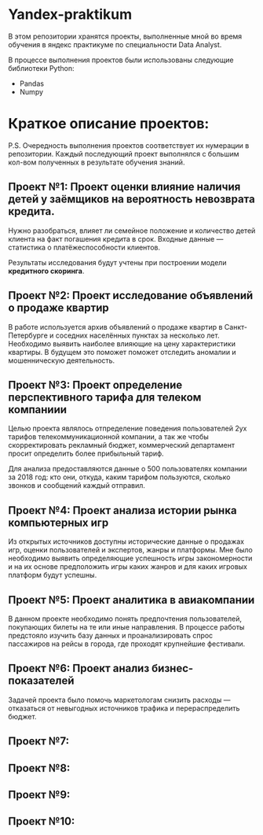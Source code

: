 # Yandex-praktikum
В этом репозитории хранятся проекты, выполненные мной во время обучения в яндекс практикуме по специальности Data Analyst.

В процессе выполнения проектов были использованы следующие библиотеки Python:
- Pandas
- Numpy






# Краткое описание проектов:

P.S. Очередность выполнения проектов соответствует их нумерации в репозитории. Каждый последующий проект выполнялся с большим кол-вом полученных в результате обучения знаний.

## Проект №1: Проект оценки влияние наличия детей у заёмщиков на вероятность невозврата кредита.

Нужно разобраться, влияет ли семейное положение и количество детей клиента на факт погашения кредита в срок. Входные данные — статистика о платёжеспособности клиентов.

Результаты исследования будут учтены при построении модели **кредитного скоринга**.
 
 ## Проект №2: Проект исследование объявлений о продаже квартир

В работе используется архив объявлений о продаже квартир в Санкт-Петербурге и соседних населённых пунктах за несколько лет. Необходимо выявить наиболее влияющие на цену характеристики квартиры. В будущем это поможет поможет отследить аномалии и мошенническую деятельность.

## Проект №3: Проект определение перспективного тарифа для телеком компаниии

Целью проекта являлось отпределение поведения пользователей 2ух тарифов телекоммуникационной компании, а так же чтобы скорректировать рекламный бюджет, коммерческий департамент просит определить более прибыльный тариф. 

Для анализа предоставляются данные о 500 пользователях компании за 2018 год: кто они, откуда, каким тарифом пользуются, сколько звонков и сообщений каждый отправил.

## Проект №4: Проект анализа истории рынка компьютерных игр

Из открытых источников доступны исторические данные о продажах игр, оценки пользователей и экспертов, жанры и платформы. Мне было необходимо выявить определяющие успешность игры закономерности и на их основе предположить игры каких жанров и для каких игровых платформ будут успешны.

## Проект №5: Проект аналитика в авиакомпании

В данном проекте необходимо понять предпочтения пользователей, покупающих билеты на те или иные направления. В процессе работы предстояло изучить базу данных и проанализировать спрос пассажиров на рейсы в города, где проходят крупнейшие фестивали.

## Проект №6: Проект анализ бизнес-показателей

Задачей проекта было помочь маркетологам снизить расходы — отказаться от невыгодных источников трафика и перераспределить бюджет.

## Проект №7:


## Проект №8:

## Проект №9:

## Проект №10:
